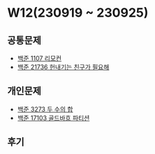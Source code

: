 # W12(230919 ~ 230925)

## 공통문제
- [백준 1107 리모컨](https://www.acmicpc.net/problem/1107)
- [백준 21736 헌내기는 친구가 필요해](https://www.acmicpc.net/problem/21736)

## 개인문제
- [백준 3273 두 수의 합](https://www.acmicpc.net/problem/3273)
- [백준 17103 골드바흐 파티션](https://www.acmicpc.net/problem/17103)
<!-- - [SWEA 1926 간단한 369게임](https://swexpertacademy.com/main/code/problem/problemDetail.do?contestProbId=AV5PTeo6AHUDFAUq) -->

## 후기
<!-- 이번 문제는 빗물이 조금 더 어려울 줄 알았으나 LCS 문제에서 문자열 인덱스를 지정해주는 것에서 오류가 많이 났다. -->
<!-- 앞으로는 인덱스 길이에 좀 더 신경을 써서 문제를 풀어야겠다고 생각했다. -->